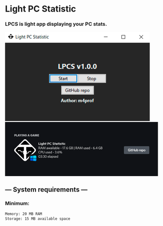 # Light PC Statistic
### LPCS is light app displaying your PC stats.

![app_img](https://github.com/m4prof/Light-PC-Statistic/blob/main/README_img/v1.0.0/LPCS_app.png)
![discord_img](https://github.com/m4prof/Light-PC-Statistic/blob/main/README_img/v1.0.0/LPCS_discord.png)

## —  System requirements  —
### Minimum:
    Memory: 20 MB RAM
    Storage: 15 MB available space

